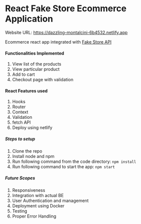 # React Fake Store Ecommerce Application

Website URL: https://dazzling-montalcini-6b4532.netlify.app

Ecommerce react app integrated with [Fake Store API](https://fakestoreapi.com/)

#### Functionalities Implemented
1. View list of the products
2. View particular product
3. Add to cart
4. Checkout page with validation

#### React Features used
1. Hooks
2. Router
3. Context
4. Validation
5. fetch API
6. Deploy using netlify

##### Steps to setup
1. Clone the repo
2. Install node and npm
3. Run following command from the code directory:
    `npm install`
4. Run following command to start the app:
    `npm start`

##### Future Scopes
1. Responsiveness
2. Integration with actual BE
3. User Authentication and management
4. Deployment using Docker
5. Testing
6. Proper Error Handling
